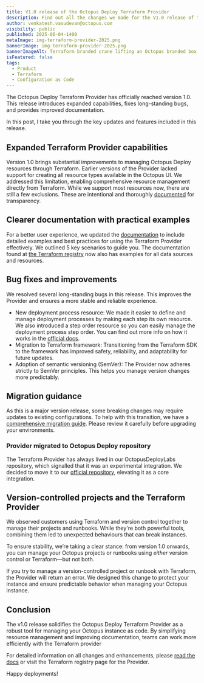 ```yaml
---
title: V1.0 release of the Octopus Deploy Terraform Provider
description: Find out all the changes we made for the V1.0 release of the Terraform Provider.
author: venkatesh.vasudevan@octopus.com
visibility: public
published: 2025-06-04-1400
metaImage: img-terraform-provider-2025.png
bannerImage: img-terraform-provider-2025.png
bannerImageAlt: Terraform branded crane lifting an Octopus branded box.
isFeatured: false
tags: 
  - Product
  - Terraform
  - Configuration as Code
---
```


The Octopus Deploy Terraform Provider has officially reached version 1.0. This release introduces expanded capabilities, fixes long-standing bugs, and provides improved documentation. 

In this post, I take you through the key updates and features included in this release.

## Expanded Terraform Provider capabilities

Version 1.0 brings substantial improvements to managing Octopus Deploy resources through Terraform. Earlier versions of the Provider lacked support for creating all resource types available in the Octopus UI. We addressed this limitation, enabling comprehensive resource management directly from Terraform. While we support most resources now, there are still a few exclusions. These are intentional and thoroughly [documented](https://registry.terraform.io/providers/OctopusDeploy/octopusdeploy/latest/docs) for transparency.

## Clearer documentation with practical examples

For a better user experience, we updated the [documentation](https://registry.terraform.io/providers/OctopusDeploy/octopusdeploy/latest/docs) to include detailed examples and best practices for using the Terraform Provider effectively. We outlined 5 key scenarios to guide you. The documentation found at [the Terraform registry](https://registry.terraform.io/providers/OctopusDeploy/octopusdeploy/latest/docs) now also has examples for all data sources and resources.


## Bug fixes and improvements

We resolved several long-standing bugs in this release. This improves the Provider and ensures a more stable and reliable experience.

- New deployment process resource: We made it easier to define and manage deployment processes by making each step its own resource. We also introduced a step order resource so you can easily manage the deployment process step order. You can find out more info on how it works in the [official docs](https://registry.terraform.io/providers/OctopusDeploy/octopusdeploy/latest/docs).
- Migration to Terraform framework: Transitioning from the Terraform SDK to the framework has improved safety, reliability, and adaptability for future updates.
- Adoption of semantic versioning (SemVer): The Provider now adheres strictly to SemVer principles. This helps you manage version changes more predictably.

## Migration guidance

As this is a major version release, some breaking changes may require updates to existing configurations. To help with this transition, we have a [comprehensive migration guide](https://registry.terraform.io/providers/OctopusDeploy/octopusdeploy/latest/docs). Please review it carefully before upgrading your environments.


### Provider migrated to Octopus Deploy repository 

The Terraform Provider has always lived in our OctopusDeployLabs repository, which signalled that it was an experimental integration. We decided to move it to our [official repository](https://github.com/octopusdeploy), elevating it as a core integration.


## Version-controlled projects and the Terraform Provider

We observed customers using Terraform and version control together to manage their projects and runbooks. While they're both powerful tools, combining them led to unexpected behaviours that can break instances.

To ensure stability, we’re taking a clear stance: from version 1.0 onwards, you can manage your Octopus projects or runbooks using *either* version control or Terraform—but not both.

If you try to manage a version-controlled project or runbook with Terraform, the Provider will return an error. We designed this change to protect your instance and ensure predictable behavior when managing your Octopus instance.

## Conclusion

The v1.0 release solidifies the Octopus Deploy Terraform Provider as a robust tool for managing your Octopus instance as code. By simplifying resource management and improving documentation, teams can work more efficiently with the Terraform provider

For detailed information on all changes and enhancements, please [read the docs](https://registry.terraform.io/providers/OctopusDeploy/octopusdeploy/latest/docs) or visit the Terraform registry page for the Provider.

Happy deployments!
